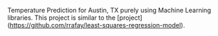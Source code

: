 Temperature Prediction for Austin, TX purely using Machine Learning libraries. This project is similar to the [project] (https://github.com/rrafay/least-squares-regression-model). 
